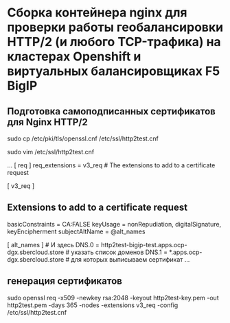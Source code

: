 # Сборка контейнера nginx для проверки работы геобалансировки HTTP/2 (и любого TCP-трафика) на кластерах Openshift и виртуальных балансировщиках F5 BigIP

## Подготовка самоподписанных сертификатов для Nginx HTTP/2

sudo cp /etc/pki/tls/openssl.cnf /etc/ssl/http2test.cnf

sudo vim /etc/ssl/http2test.cnf

...
[ req ]
req_extensions = v3_req # The extensions to add to a certificate request

[ v3_req ]

## Extensions to add to a certificate request

basicConstraints = CA:FALSE
keyUsage = nonRepudiation, digitalSignature, keyEncipherment
subjectAltName = @alt_names


[ alt_names ]                # И здесь
DNS.0 = http2test-bigip-test.apps.ocp-dgx.sbercloud.store     # указать список доменов
DNS.1 = *.apps.ocp-dgx.sbercloud.store          # для которых выписываем сертификат
...

## генерация сертификатов

sudo openssl req -x509 -newkey rsa:2048 -keyout http2test-key.pem -out http2test.pem -days 365 -nodes -extensions v3_req -config /etc/ssl/http2test.cnf



